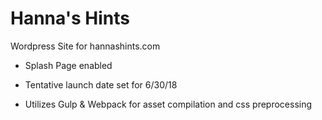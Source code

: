 # Hanna's Hints #

Wordpress Site for hannashints.com

  * Splash Page enabled
  * Tentative launch date set for 6/30/18

  * Utilizes Gulp & Webpack for asset compilation and css preprocessing
